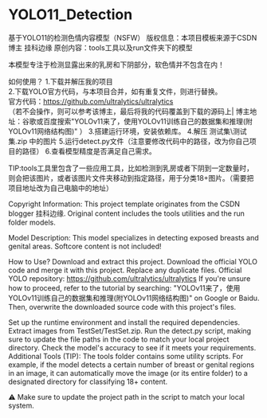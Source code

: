 # YOLO11_Detection
基于YOLO11的检测色情内容模型（NSFW）
版权信息：本项目模板来源于CSDN博主 挂科边缘
原创内容：tools工具以及run文件夹下的模型

本模型专注于检测显露出来的乳房和下阴部分，软色情并不包含在内！

如何使用？
1.下载并解压我的项目  
2.下载YOLO官方代码，与本项目合并，如有重复文件，则进行替换。  
官方代码：https://github.com/ultralytics/ultralytics  
（若不会操作，则可以参考该博主，最后将我的代码覆盖到下载的源码上|
博主地址：谷歌或百度搜索"YOLOv11来了，使用YOLOv11训练自己的数据集和推理(附YOLOv11网络结构图)"
）
3.搭建运行环境，安装依赖库。
4.解压 测试集\测试集.zip 中的图片
5.运行detect.py文件（注意要修改代码中的路径，改为你自己项目的路径）
6.查看模型精度是否满足自己需求。

TIP:tools工具里包含了一些应用工具，比如检测到乳房或者下阴到一定数量时，则会把该图片，或者该图片文件夹移动到指定路径，用于分类18+图片。（需要把项目地址改为自己电脑中的地址）

Copyright Information:
This project template originates from the CSDN blogger 挂科边缘.
Original content includes the tools utilities and the run folder models.

Model Description:
This model specializes in detecting exposed breasts and genital areas. Softcore content is not included!

How to Use?
Download and extract this project.
Download the official YOLO code and merge it with this project. Replace any duplicate files.
Official YOLO repository: https://github.com/ultralytics/ultralytics
If you're unsure how to proceed, refer to the tutorial by searching:
"YOLOv11来了，使用YOLOv11训练自己的数据集和推理(附YOLOv11网络结构图)"
on Google or Baidu. Then, overwrite the downloaded source code with this project's files.

Set up the runtime environment and install the required dependencies.
Extract images from TestSet/TestSet.zip.
Run the detect.py script, making sure to update the file paths in the code to match your local project directory.
Check the model's accuracy to see if it meets your requirements.
Additional Tools (TIP):
The tools folder contains some utility scripts.
For example, if the model detects a certain number of breast or genital regions in an image, it can automatically move the image (or its entire folder) to a designated directory for classifying 18+ content.

⚠ Make sure to update the project path in the script to match your local system.
